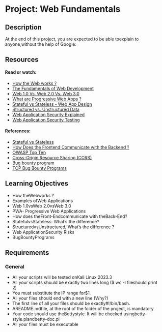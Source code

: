 # Project: Web Fundamentals

## Description

At the end of this project, you are expected to be able toexplain to anyone,without the help of Google:

## Resources

#### Read or watch:

* [How the Web works ?](/rltoken/hl5lYGA63aQsW8eB6m0bBQ)
* [The Fundamentals of Web Development](/rltoken/6OLoQgFZNTwz9e5qIaZvKw)
* [Web 1.0 Vs. Web 2.0 Vs. Web 3.0](/rltoken/8FT0jFP6RBVXhbbcgBiYTg)
* [What are Progressive Web Apps ?](/rltoken/L0uho8TX-shQ6Qx2_f-XSw)
* [Stateful vs Stateless - Web App Design](/rltoken/dcQ8i_tcuHogZqgDQx2yxA)
* [Structured vs. Unstructured Data](/rltoken/k5Gf_sWWeJLMOkCEo1NXVA)
* [Web Application Security Explained](/rltoken/XWIqe4Cu9UpnNcU8rIT97w)
* [Web Application Security Testing](/rltoken/2qe7lybxaRdAheNCU4qgfw)

#### References:

* [Stateful vs Stateless](/rltoken/5ehapwBBmhdlZk9D3D27qQ)
* [How Does the Frontend Communicate with the Backend ?](/rltoken/xhdqZVTSLITndZA8V48Wdw)
* [OWASP Top Ten](/rltoken/_aAdm80YeOcdRH52w6ulGw)
* [Cross-Origin Resource Sharing (CORS)](/rltoken/HkXZmItWns0dijePPeibNA)
* [Bug bounty program](/rltoken/vEiLOnxylbUQW7LQu2NIlw)
* [TOP Bug Bounty Programs](/rltoken/NnWbxiK6wkc0Sbea7z_-gg)


## Learning Objectives

* How theWebworks ?
* Examples ofWeb Applications
* Web 1.0vsWeb 2.0vsWeb 3.0
* PWA- Progressive Web Applications
* How does theFront-Endcommunicate with theBack-End?
* StatefulvsStateless: What’s the difference?
* StructuredvsUnstructured, What’s the difference ?
* Web ApplicationSecurity Risks
* BugBountyPrograms


## Requirements

### General

* All your scripts will be tested onKali Linux 2023.3
* All your scripts should be exactly two lines long ($ wc -l fileshould print 2)
* You must substitute the IP range for$1.
* All your files should end with a new line (Why?)
* The first line of all your files should be exactly#!/bin/bash.
* AREADME.mdfile, at the root of the folder of the project, is mandatory
* Your code should use theBettystyle. It will be checked usingbetty-style.plandbetty-doc.pl
* All your files must be executable


